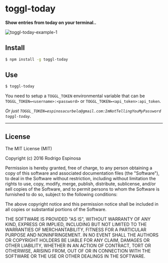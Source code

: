 # toggl-today
**Show entries from today on your terminal..**

![toggl-today-example-1](https://dl.dropboxusercontent.com/u/73676286/GitHub/toggl-today-example-1.png)

## Install

```bash
$ npm install -g toggl-today
```

## Use

```bash
$ toggl-today
```

You need to setup a `TOGGL_TOKEN` environmental variable that can be
`TOGGL_TOKEN=<username>:<password>` or `TOGGL_TOKEN=<api_token>:api_token`.

_Or just `TOGGL_TOKEN=espinosacurbelo@gmail.com:ImNotTellingYouMyPassword toggl-today`._

----------

## License

The MIT License (MIT)

Copyright (c) 2016 Rodrigo Espinosa

Permission is hereby granted, free of charge, to any person obtaining a copy
of this software and associated documentation files (the "Software"), to deal
in the Software without restriction, including without limitation the rights
to use, copy, modify, merge, publish, distribute, sublicense, and/or sell
copies of the Software, and to permit persons to whom the Software is
furnished to do so, subject to the following conditions:

The above copyright notice and this permission notice shall be included in all
copies or substantial portions of the Software.

THE SOFTWARE IS PROVIDED "AS IS", WITHOUT WARRANTY OF ANY KIND, EXPRESS OR
IMPLIED, INCLUDING BUT NOT LIMITED TO THE WARRANTIES OF MERCHANTABILITY,
FITNESS FOR A PARTICULAR PURPOSE AND NONINFRINGEMENT. IN NO EVENT SHALL THE
AUTHORS OR COPYRIGHT HOLDERS BE LIABLE FOR ANY CLAIM, DAMAGES OR OTHER
LIABILITY, WHETHER IN AN ACTION OF CONTRACT, TORT OR OTHERWISE, ARISING FROM,
OUT OF OR IN CONNECTION WITH THE SOFTWARE OR THE USE OR OTHER DEALINGS IN THE
SOFTWARE.

